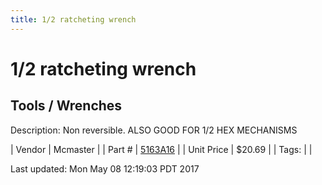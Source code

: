 ```yaml
---
title: 1/2 ratcheting wrench
---
```


# 1/2 ratcheting wrench
## Tools / Wrenches
Description: 	Non reversible. ALSO GOOD FOR 1/2 HEX MECHANISMS 

| Vendor | Mcmaster | 
| Part # | [5163A16](https://www.mcmaster.com/#5163A16) | 
| Unit Price | $20.69 | 
| Tags: |  | 

Last updated: Mon May 08 12:19:03 PDT 2017